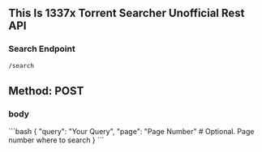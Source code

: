 ## This Is 1337x Torrent Searcher Unofficial Rest API

### Search Endpoint
 ```bash
 /search
 ```
<h2>Method: POST</h2>
<h3>body</h3>
```bash
  {
    "query": "Your Query",
    "page": "Page Number" # Optional. Page number where to search
  }
```
